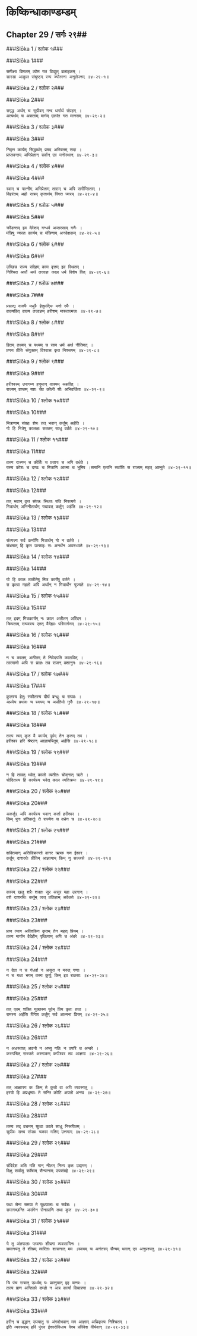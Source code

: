 किष्किन्धाकाण्डम्डम्
===============================


## Chapter 29  / सर्गः २९##


###Slōka 1 / श्लोक १###


###Slōka 1###


    समीक्ष्य विमलम् व्योम गत विद्युत् बलाहकम् ।
    सारसा आकुल संघुष्टम् रम्य ज्योत्स्ना अनुलेपनम् ॥४-२९-१॥


###Slōka 2 / श्लोक २###


###Slōka 2###


    समृद्ध अर्थम् च सुग्रीवम् मन्द धर्मार्थ संग्रहम् ।
    अत्यर्थम् च असताम् मार्गम् एकांत गत मानसम् ॥४-२९-२॥


###Slōka 3 / श्लोक ३###


###Slōka 3###


    निवृत्त कार्यम् सिद्धार्थम् प्रमद अभिरतम् सदा ।
    प्राप्तवन्तम् अभिप्रेतान् सर्वान् एव मनोरथान् ॥४-२९-३॥


###Slōka 4 / श्लोक ४###


###Slōka 4###


    स्वाम् च पात्नीम् अभिप्रेताम् ताराम् च अपि समीप्सिताम् ।
    विहरंतम् अहो रात्रम् कृतार्थम् विगत ज्वरम् ॥४-२९-४॥


###Slōka 5 / श्लोक ५###


###Slōka 5###


    क्रीडन्तम् इव देवेशम् गन्धर्व अप्सरसाम् गणैः ।
    मंत्रिषु न्यस्त कार्यम् च मंत्रिणाम् अनवेक्षकम् ॥४-२९-५॥


###Slōka 6 / श्लोक ६###


###Slōka 6###


    उच्छिन्न राज्य संदेहम् काम वृत्तम् इव स्थितम् ।
    निश्चित अर्थो अर्थ तत्त्वज्ञः काल धर्म विशेष वित् ॥४-२९-६॥


###Slōka 7 / श्लोक ७###


###Slōka 7###


    प्रसाद्य वाक्यैः मधुरैः हेतुमद्भिः मनो रमैः ।
    वाक्यवित् वाक्य तत्त्वज्ञम् हरीशम् मारुतात्मजः ॥४-२९-७॥


###Slōka 8 / श्लोक ८###


###Slōka 8###


    हितम् तथ्यम् च पथ्यम् च साम धर्म अर्थ नीतिमत् ।
    प्रणय प्रीति संयुक्तम् विश्वास कृत निश्चयम् ॥४-२९-८॥


###Slōka 9 / श्लोक ९###


###Slōka 9###


    हरीश्वरम् उपागम्य हनुमान् वाक्यम् अब्रवीत् ।
    राज्यम् प्राप्तम् यशः चैव कौली श्रीः अभिवर्थिता ॥४-२९-९॥


###Slōka 10 / श्लोक १०###


###Slōka 10###


    मित्राणाम् संग्रहः शेषः तत् भवान् कर्तुम् अर्हति ।
    यो हि मित्रेषु कालज्ञः सततम् साधु वर्तते ॥४-२९-१०॥


###Slōka 11 / श्लोक ११###


###Slōka 11###


    तस्य राज्यम् च कीर्तिः च प्रतापः च अपि वर्धते ।
    यस्य कोशः च दण्डः च मित्राणि आत्मा च भूमिप ।समानि एतानि सर्वाणि स राज्यम् महत् अश्नुते ॥४-२९-११॥


###Slōka 12 / श्लोक १२###


###Slōka 12###


    तत् भवान् वृत्त संपन्नः स्थितः पथि निरत्यये ।
    मित्रार्थम् अभिनीतार्थम् यथावत् कर्तुम् अर्हति ॥४-२९-१२॥


###Slōka 13 / श्लोक १३###


###Slōka 13###


    संत्यज्य सर्व कर्माणि मित्रार्थम् यो न वर्तते ।
    संभ्रमात् हि कृत उत्साहः सः अनर्थेन अवरुध्यते ॥४-२९-१३॥


###Slōka 14 / श्लोक १४###


###Slōka 14###


    यो हि काल व्यतीतेषु मित्र कार्येषु वर्तते ।
    स कृत्वा महतो अपि अर्थान् न मित्रार्थेन युज्यते ॥४-२९-१४॥


###Slōka 15 / श्लोक १५###


###Slōka 15###


    तत् इदम् मित्रकार्यम् नः काल अतीतम् अरिंदम ।
    क्रियताम् राघवस्य एतत् वैदेह्याः परिमार्गणम् ॥४-२९-१५॥


###Slōka 16 / श्लोक १६###


###Slōka 16###


    न च कालम् अतीतम् ते निवेदयति कालवित् ।
    त्वरमाणो अपि स प्राज्ञः तव राजन् वशानुगः ॥४-२९-१६॥


###Slōka 17 / श्लोक १७###


###Slōka 17###


    कुलस्य हेतुः स्फीतस्य दीर्घ बन्धुः च राघवः ।
    अप्रमेय प्रभावः च स्वयम् च अप्रतिमो गुणैः ॥४-२९-१७॥


###Slōka 18 / श्लोक १८###


###Slōka 18###


    तस्य त्वम् कुरु वै कार्यम् पूर्वम् तेन कृतम् तव ।
    हरीश्वर हरि श्रेष्ठान् आज्ञापयितुम् अर्हसि ॥४-२९-१८॥


###Slōka 19 / श्लोक १९###


###Slōka 19###


    न हि तावत् भवेत् कालो व्यतीतः चोदनात् ऋते ।
    चोदितस्य हि कार्यस्य भवेत् काल व्यतिक्रमः ॥४-२९-१९॥


###Slōka 20 / श्लोक २०###


###Slōka 20###


    अकर्तुर् अपि कार्यस्य भवान् कर्ता हरीश्वर ।
    किम् पुनः प्रतिकर्तुः ते राज्येन च वधेन च ॥४-२९-२०॥


###Slōka 21 / श्लोक २१###


###Slōka 21###


    शक्तिमान् अतिविक्रान्तो वानर ऋष्क गण ईश्वर ।
    कर्तुम् दाशरथेः प्रीतिम् आज्ञायाम् किम् नु सज्जसे ॥४-२९-२१॥


###Slōka 22 / श्लोक २२###


###Slōka 22###


    कामम् खलु शरैः शक्तः सुर असुर महा उरगान् ।
    वशे दाशरथिः कर्तुम् त्वत् प्रतिज्ञाम् अवेक्षते ॥४-२९-२२॥


###Slōka 23 / श्लोक २३###


###Slōka 23###


    प्राण त्याग अविशंकेन कृतम् तेन महत् प्रियम् ।
    तस्य मार्गाम वैदेहीम् पृथिव्याम् अपि च अंबरे ॥४-२९-२३॥


###Slōka 24 / श्लोक २४###


###Slōka 24###


    न देवा न च गंधर्वा न असुरा न मरुत् गणाः ।
    न च यक्षा भयम् तस्य कुर्युः किम् इव राक्षसाः ॥४-२९-२४॥


###Slōka 25 / श्लोक २५###


###Slōka 25###


    तत् एवम् शक्ति युक्तस्य पूर्वम् प्रिय कृतः तथा ।
    रामस्य अर्हसि पिंगेश कर्तुम् सर्व आत्मना प्रियम् ॥४-२९-२५॥


###Slōka 26 / श्लोक २६###


###Slōka 26###


    न अधस्तात् अवनौ न अप्सु गतिः न उपरि च अम्बरे ।
    कस्यचित् सज्जते अस्माकम् कपीश्वर तव आज्ञया ॥४-२९-२६॥


###Slōka 27 / श्लोक २७###


###Slōka 27###


    तत् आज्ञापय कः किम् ते कुतो वा अपि व्यवस्यतु ।
    हरयो हि अप्रधृष्याः ते सन्ति कोटि अग्रतो अनघ ॥४-२९-२७॥


###Slōka 28 / श्लोक २८###


###Slōka 28###


    तस्य तद् वचनम् श्रुत्वा काले साधु निरूपितम् ।
    सुग्रीवः सत्त्व संपन्नः चकार मतिम् उत्तमाम् ॥४-२९-२८॥


###Slōka 29 / श्लोक २९###


###Slōka 29###


    संदिदेश अति मति मान् नीलम् नित्य कृत उद्यमम् ।
    दिक्षु सर्वासु सर्वेषाम् सैन्यानाम् उपसंग्रहे ॥४-२९-२९॥


###Slōka 30 / श्लोक ३०###


###Slōka 30###


    यथा सेना समग्रा मे यूथपालाः च सर्वशः ।
    समागच्छन्ति असंगेन सेनाग्राणि तथा कुरु ॥४-२९-३०॥


###Slōka 31 / श्लोक ३१###


###Slōka 31###


    ये तु अंतपालाः प्लवगाः शीघ्रगा व्यवसायिनः ।
    समानयंतु ते शीघ्रम् त्वरिताः शासनात् मम ।स्वयम् च अनंतरम् सैन्यम् भवान् एव अनुपश्यतु ॥४-२९-३१॥


###Slōka 32 / श्लोक ३२###


###Slōka 32###


    त्रि पंच रात्रात् ऊर्ध्वम् यः प्राप्नुयात् इह वानरः ।
    तस्य प्राण अन्तिको दण्डो न अत्र कार्या विचारणा ॥४-२९-३२॥


###Slōka 33 / श्लोक ३३###


###Slōka 33###


    हरीन् च वृद्धान् उपयातु स अंगदोभवान् मम आज्ञाम् अधिकृत्य निश्चितम् ।
    इति व्यवस्थाम् हरि पुंगव ईश्वरोविधाय वेश्म प्रविवेश वीर्यवान् ॥४-२९-३३॥


